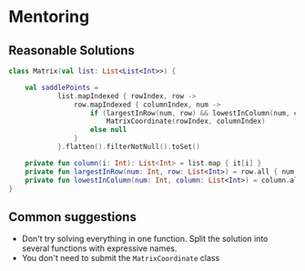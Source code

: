 # Mentoring

## Reasonable Solutions
```kotlin
class Matrix(val list: List<List<Int>>) {

    val saddlePoints =
            list.mapIndexed { rowIndex, row ->
                row.mapIndexed { columnIndex, num ->
                    if (largestInRow(num, row) && lowestInColumn(num, column(columnIndex)))
                        MatrixCoordinate(rowIndex, columnIndex)
                    else null
                }
            }.flatten().filterNotNull().toSet()

    private fun column(i: Int): List<Int> = list.map { it[i] }
    private fun largestInRow(num: Int, row: List<Int>) = row.all { num >= it }
    private fun lowestInColumn(num: Int, column: List<Int>) = column.all { num <= it }
}
```

## Common suggestions
* Don't try solving everything in one function. Split the solution into several functions with expressive names.
* You don't need to submit the `MatrixCoordinate` class